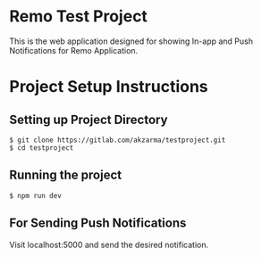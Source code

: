 # Remo Test Project

This is the web application designed for showing In-app and Push Notifications for Remo Application.

# Project Setup Instructions

## Setting up Project Directory

    $ git clone https://gitlab.com/akzarma/testproject.git
    $ cd testproject

## Running the project

    $ npm run dev

## For Sending Push Notifications

Visit localhost:5000 and send the desired notification.
